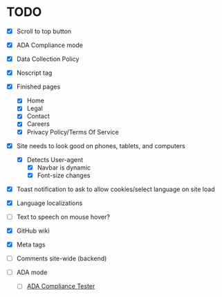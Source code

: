 # TODO

- [x] Scroll to top button
- [x] ADA Compliance mode
- [x] Data Collection Policy
- [x] Noscript tag
- [x] Finished pages
  - [x] Home
  - [x] Legal
  - [x] Contact
  - [x] Careers
  - [x] Privacy Policy/Terms Of Service
- [x] Site needs to look good on phones, tablets, and computers
  - [x] Detects User-agent
    - [x] Navbar is dynamic
    - [x] Font-size changes
- [x] Toast notification to ask to allow cookies/select language on site load
- [x] Language localizations
- [ ] Text to speech on mouse hover?
- [x] GitHub wiki
- [x] Meta tags

- [ ] Comments site-wide (backend)
- [ ] ADA mode
  - [ ] [ADA Compliance Tester](https://accessibe.com/accessscan?website=odysseyoutfits.vercel.app)
